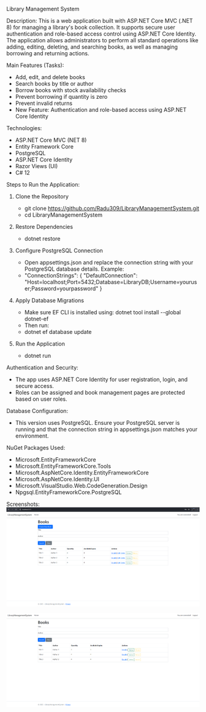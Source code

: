 ﻿Library Management System

Description:
This is a web application built with ASP.NET Core MVC (.NET 8) for managing a library's book collection. 
It supports secure user authentication and role-based access control using ASP.NET Core Identity. 
The application allows administrators to perform all standard operations like adding, editing, deleting, and searching 
books, as well as managing borrowing and returning actions.

Main Features (Tasks):
- Add, edit, and delete books
- Search books by title or author
- Borrow books with stock availability checks
- Prevent borrowing if quantity is zero
- Prevent invalid returns
- New Feature: Authentication and role-based access using ASP.NET Core Identity

Technologies:
- ASP.NET Core MVC (NET 8)
- Entity Framework Core
- PostgreSQL 
- ASP.NET Core Identity
- Razor Views (UI)
- C# 12

Steps to Run the Application:

1. Clone the Repository
   - git clone https://github.com/Radu309/LibraryManagementSystem.git
   - cd LibraryManagementSystem

2. Restore Dependencies
   - dotnet restore

3. Configure PostgreSQL Connection
   - Open appsettings.json and replace the connection string with your PostgreSQL database details. Example:
   - "ConnectionStrings": {
   "DefaultConnection": "Host=localhost;Port=5432;Database=LibraryDB;Username=youruser;Password=yourpassword"
   }

4. Apply Database Migrations
   - Make sure EF CLI is installed using: dotnet tool install --global dotnet-ef
   - Then run:
   - dotnet ef database update

5. Run the Application
   - dotnet run


Authentication and Security:
- The app uses ASP.NET Core Identity for user registration, login, and secure access. 
- Roles can be assigned and book management pages are protected based on user roles.

Database Configuration:
- This version uses PostgreSQL. Ensure your PostgreSQL server is running and that the connection string in appsettings.json matches your environment.

NuGet Packages Used:
- Microsoft.EntityFrameworkCore
- Microsoft.EntityFrameworkCore.Tools
- Microsoft.AspNetCore.Identity.EntityFrameworkCore
- Microsoft.AspNetCore.Identity.UI
- Microsoft.VisualStudio.Web.CodeGeneration.Design
- Npgsql.EntityFrameworkCore.PostgreSQL


Screenshots:
![Admin side interface: ](Images/admin_side.png)

![User side interface: ](Images/client_side.png)


